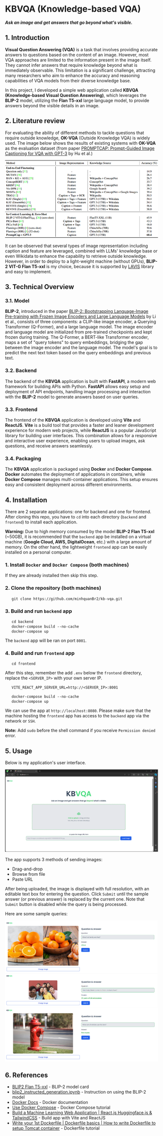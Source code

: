 # KBVQA (Knowledge-based VQA)

***Ask an image and get answers that go beyond what's visible.***

## 1. Introduction

**Visual Question Answering (VQA)** is a task that involves providing accurate answers to questions based on the content of an image. However, most VQA approaches are limited to the information present in the image itself. They cannot infer answers that require knowledge beyond what is immediately observable. This limitation is a significant challenge, attracting many researchers who aim to enhance the accuracy and reasoning capabilities of VQA models from their diverse knowledge base.

In this project, I developed a simple web application called **KBVQA (Knowledge-based Visual Question Answering)**, which leverages the **BLIP-2** model, utilizing the **Flan T5-xxl** large language model, to provide answers beyond the visible details in an image.

## 2. Literature review

For evaluating the ability of different methods to tackle questions that require outside knowledge, **OK-VQA** (Outside Knowledge VQA) is widely used. The image below shows the results of existing systems with **OK-VQA** as the evaluation dataset (from paper [PROMPTCAP: Prompt-Guided Image Captioning for VQA with GPT-3](https://openaccess.thecvf.com/content/ICCV2023/papers/Hu_PromptCap_Prompt-Guided_Image_Captioning_for_VQA_with_GPT-3_ICCV_2023_paper.pdf) by Hu et al.)

<img src="readme-images/lit-review.png">

It can be observed that several types of image representation including caption and feature are leveraged, combined with LLMs' knowledge base or even Wikidata to enhance the capability to retrieve outside knowledge. However, in order to deploy to a light-weight machine (without GPUs), **BLIP-2 VIT-G Flan T5-xxl** is my choice, because it is supported by [LAVIS](https://github.com/salesforce/LAVIS) library and easy to implement. 

## 3. Technical Overview

### 3.1. Model

**BLIP-2**, introduced in the paper [BLIP-2: Bootstrapping Language-Image Pre-training with Frozen Image Encoders and Large Language Models](https://arxiv.org/abs/2301.12597) by Li et al., consists of three components: a CLIP-like image encoder, a Querying Transformer (Q-Former), and a large language model. The image encoder and language model are initialized from pre-trained checkpoints and kept frozen during training. The Q-Former, a BERT-like Transformer encoder, maps a set of "query tokens" to query embeddings, bridging the gap between the image encoder and the language model. The model's goal is to predict the next text token based on the query embeddings and previous text.

### 3.2. Backend

The backend of the **KBVQA** application is built with **FastAPI**, a modern web framework for building APIs with Python. **FastAPI** allows easy setup and deployment of API endpoints, handling image processing and interaction with the **BLIP-2** model to generate answers based on user queries.

### 3.3. Frontend

The frontend of the **KBVQA** application is developed using **Vite** and **ReactJS**. **Vite** is a build tool that provides a faster and leaner development experience for modern web projects, while **ReactJS** is a popular JavaScript library for building user interfaces. This combination allows for a responsive and interactive user experience, enabling users to upload images, ask questions, and receive answers seamlessly.

### 3.4. Packaging

The **KBVQA** application is packaged using **Docker** and **Docker Compose**. **Docker** automates the deployment of applications in containers, while **Docker Compose** manages multi-container applications. This setup ensures easy and consistent deployment across different environments.



## 4. Installation

There are 2 separate applications: one for backend and one for frontend. After cloning this repo, you have to `cd` into each directory (`backend` and `frontend`) to install each application.

**Warning:** Due to high memory consumed by the model **BLIP-2 Flan T5-xxl** (~50GB), it is recommended that the `backend` app be installed on a virtual machine (**Google Cloud, AWS, DigitalOcean**, etc.) with a large amount of memory. On the other hand, the lightweight `frontend` app can be easily installed on a personal computer.

### **1. Install `Docker` and `Docker Compose` (both machines)**

If they are already installed then skip this step.

### **2. Clone the repository (both machines)**

```shell
   git clone https://github.com/minhquanBr2/kb-vqa.git
```

### **3. Build and run `backend` app**

```shell
   cd backend
   docker-compose build --no-cache
   docker-compose up
```
The `backend` app will be ran on port `8001`.


### **4. Build and run `frontend` app**

```shell
   cd frontend
```
After this step, remember the add `.env` below the `frontend` directory, replace the `<SERVER_IP>` with your own server IP.
```shell
   VITE_REACT_APP_SERVER_URL=http://<SERVER_IP>:8001
```
```shell
   docker-compose build --no-cache
   docker-compose up
```
We can use the app at `http://localhost:8080`. Please make sure that the machine hosting the `frontend` app has access to the `backend` app via the network or `SSH`.

**Note:** Add `sudo` before the shell command if you receive `Permission denied` error.

## 5. Usage

Below is my application's user interface.

<img src="readme-images/ui-home.png">

The app supports 3 methods of sending images:
- Drag-and-drop
- Browse from file
- Paste URL

After being uploaded, the image is displayed with full resolution, with an editable text box for entering the question. Click `Submit` until the sample answer (or previous answer) is replaced by the current one. Note that `Submit` button is disabled while the query is being processed.

Here are some sample queries:

<img src="readme-images/query-citrus.png">
<img src="readme-images/query-chromosome.png">
<img src="readme-images/query-firetrucks.png">



## 6. References

- [BLIP2 Flan T5-xxl](https://huggingface.co/Salesforce/blip2-flan-t5-xxl) - BLIP-2 model card
- [blip2_instructed_generation.ipynb](https://colab.research.google.com/github/salesforce/LAVIS/blob/main/examples/blip2_instructed_generation.ipynb#scrollTo=YjxNZwBzPqhE) - Instruction on using the BLIP-2 model
- [Docker Docs](https://docs.docker.com/) - Docker documentation
- [Use Docker Compose](https://docs.docker.com/get-started/08_using_compose/) - Docker Compose tutorial 
- [Build a Machine Learning Web Application | React.js Huggingface.js & TailwindCSS](https://www.youtube.com/watch?v=lp4lWkPCZDg) - Build app with Vite and ReactJS
- [Write your 1st Dockerfile | Dockerfile basics | How to write Dockerfile to setup Tomcat container](https://www.youtube.com/watch?v=85Qc87NeKEM&t=739s) - Dockerfile tutorial





